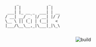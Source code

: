 ```
      _             _    
     | |           | |   
  ___| |_ __ _  ___| | __
 / __| __/ _` |/ __| |/ /
 \__ \ || (_| | (__|   < 
 |___/\__\__,_|\___|_|\_\
                         
```
<p align="center">
    <img src="https://github.com/connortbot/stack/actions/workflows/rust.yml/badge.svg" alt="build">
</p>